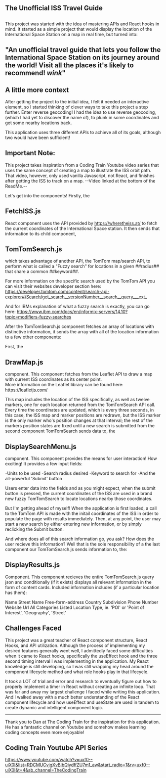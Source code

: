 
## The Unofficial ISS Travel Guide ##
##
This project was started with the idea of mastering APIs and React hooks in mind.  It started as a simple project that would display the location of the International Space Station on a map in real time, but turned into:

"An unofficial travel guide that lets you follow the International Space Station on its journey around the world! Visit all the places it's likely to recommend! *wink*"
-------------------------------------------------------
## A little more context ##
After getting the project to the initial idea, I felt it needed an interactive element, so I started thinking of clever ways to take this project a step further.  Enter reverse geocoding!
I had the idea to use reverse geocoding, (which I had yet to discover the name of), to plunk in some coordinates and get some nearby locations back.

This application uses three different APIs to achieve all of its goals, although two would have been sufficient!

## Important Note: ##
  This project takes inspiration from a Coding Train Youtube video series that uses the same concept of creating a map to illustrate the ISS orbit path.  That video, however, only used vanilla Javascript, not React, and finishes after getting the ISS to track on a map.
  --Video linked at the bottom of the ReadMe.--

Let's get into the components!  Firstly, the 

## FetchISS.js ##
React component uses the API provided by https://wheretheiss.at/ to fetch the current coordinates of the International Space station.  It then sends that information to its child component,

## TomTomSearch.js ##
 which takes advantage of another API, the TomTom map/search API, to perform what is called a "Fuzzy search" for locations in a given ##radius## that share a common ##keyword##.

For more information on the specific search used by the TomTom API you can visit their websites developer section here:
https://developer.tomtom.com/content/search-api-explorer#/Search/get_search__versionNumber__search__query___ext_

And for IBMs explanation of what a fuzzy search is exactly, you can go here:
https://www.ibm.com/docs/en/informix-servers/14.10?topic=modifiers-fuzzy-searches

After the TomTomSearch.js component fetches an array of locations with distinctive information, it sends the array with all of the location information to a few other components:

First, the
## DrawMap.js ##
component.  This component fetches from the Leaflet API to draw a map with current ISS coordinates as its center point.  
More information on the Leaflet library can be found here: https://leafletjs.com/

This map includes the location of the ISS specifically, as well as twelve markers, one for each location returned from the TomTomSearch API call.
Every time the coordinates are updated, which is every three seconds, in this case, the ISS map and marker positions are redrawn, but the ISS marker is the only marker who's position changes at that interval; 
the rest of the markers position states are fixed until a new search is submitted from the second component TomTomSearch sends data to, the

## DisplaySearchMenu.js ##
component.  This component provides the means for user interaction! How exciting! It provides a few input fields:

-Units to be used
-Search radius desired
-Keyword to search for
-And the all-powerful 'Submit' button

Users enter data into the fields and as you might expect, when the submit button is pressed, the current coordinates of the ISS are used in a brand new fuzzy TomTomSearch to locate locations nearby those coordinates.

But I'm getting ahead of myself!  When the application is first loaded, a call to the TomTom API is made with the initail coordinates of the ISS in order to populate the page with results immediately.  Then, at any point, the user may start a new search by either entering new information, or by simply reclicking the Submit button.

And where does all of this search information go, you ask?  How does the user recieve this information?  Well that is the sole responsibility of a the last component our TomTomSearch.js sends information to, the:

## DisplayResults.js ##
Component.  This component recieves the entire TomTomSearch.js query json and conditionally (if it exists) displays all relevant information in the form of content cards.  Included information includes (if a particular location has them):

Name
Street Name
Free-form-address
Country Subdivision
Phone Number
Website Url
All Categories Listed
Location Type, ie. 'POI' or 'Point of Interest', 'Geography', 'Street'

## Challenges Faced ##
This project was a great teacher of React component structure, React Hooks, and API utilization.  Although the process of implementing my desired features generally went well, I admittedly faced some difficulties when it came to React hooks, specifically the useEffect hook and the three second timing interval I was implementing in the application.  My React knowledge is still developing, so I was still wrapping my head around the component lifecycle method and what role hooks play in that lifecycle.

It took a LOT of trial and error and research to eventually figure out how to properly implement a timer in React without creating an infinite loop.  That was far and away my largest challenge I faced while writing this application.  And I walked away with a much better understanding of the React component lifecycle and how useEffect and useState are used in tandem to create dynamic and intelligent component logic.


-----------------------------------------------------------------
Thank you to Dan at The Coding Train for the inspiration for this application.  He has a fantastic channel on Youtube and somehow makes learning coding concepts even more enjoyable!
## Coding Train Youtube API Series ##
https://www.youtube.com/watch?v=uxf0--uiX0I&list=RDCMUCvjgXvBlbQiydffZU7m1_aw&start_radio=1&rv=uxf0--uiX0I&t=4&ab_channel=TheCodingTrain